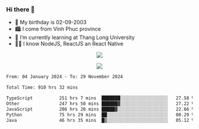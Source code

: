 ### Hi there 👋
- 🎂 My birthday is 02-09-2003
- 🏙️ I come from Vinh Phuc province
- 🌱 I’m currently learning at Thang Long University
- 🧑‍💻 I know NodeJS, ReactJS an React Native
<p align="center"><img src="https://github-readme-stats.vercel.app/api?username=tmquang0209&show_icons=true&theme=gradient"></p>
<p align="center"><img src="https://github-readme-stats.vercel.app/api/top-langs/?username=tmquang0209&hide=scss,css&langs_count=10"></p>
<!--START_SECTION:waka-->

```txt
From: 04 January 2024 - To: 29 November 2024

Total Time: 910 hrs 32 mins

TypeScript          251 hrs 7 mins  ███████░░░░░░░░░░░░░░░░░░   27.58 %
Other               247 hrs 50 mins ██████▓░░░░░░░░░░░░░░░░░░   27.22 %
JavaScript          206 hrs 20 mins █████▓░░░░░░░░░░░░░░░░░░░   22.66 %
Python              75 hrs 29 mins  ██░░░░░░░░░░░░░░░░░░░░░░░   08.29 %
Java                46 hrs 35 mins  █▒░░░░░░░░░░░░░░░░░░░░░░░   05.12 %
```

<!--END_SECTION:waka-->
